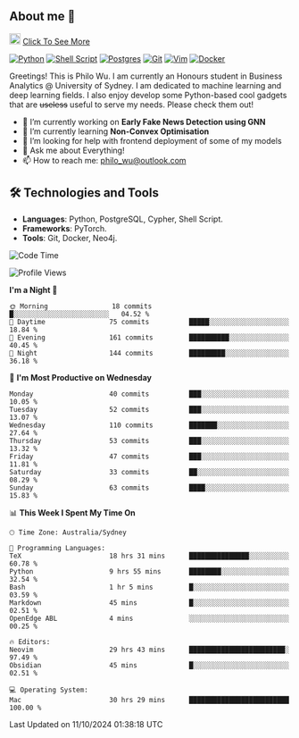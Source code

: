 ## About me 🤗

<a href="#"><img src="https://media.giphy.com/media/hvRJCLFzcasrR4ia7z/giphy.gif" width="20px" height="20px"></a> [Click To See More](https://codeboyphilo.github.io)

[![Python](https://img.shields.io/badge/python-3670A0?style=for-the-badge&logo=python&logoColor=ffdd54)](#)
[![Shell Script](https://img.shields.io/badge/shell_script-%23121011.svg?style=for-the-badge&logo=gnu-bash&logoColor=white)](#)
[![Postgres](https://img.shields.io/badge/postgres-%23316192.svg?style=for-the-badge&logo=postgresql&logoColor=white)](#)
[![Git](https://img.shields.io/badge/git-%23F05033.svg?style=for-the-badge&logo=git&logoColor=white)](#)
[![Vim](https://img.shields.io/badge/VIM-%2311AB00.svg?style=for-the-badge&logo=vim&logoColor=white)](#)
[![Docker](https://img.shields.io/badge/docker-%230db7ed.svg?style=for-the-badge&logo=docker&logoColor=white)](#)

Greetings! This is Philo Wu. I am currently an Honours student in Business Analytics \@ University of Sydney. I am dedicated to machine learning and deep learning fields. I also enjoy develop some Python-based cool gadgets that are ~~useless~~ useful to serve my needs. Please check them out!

- 🔭 I’m currently working on **Early Fake News Detection using GNN**
- 🌱 I’m currently learning **Non-Convex Optimisation**
- 🤔 I’m looking for help with frontend deployment of some of my models
- 💬 Ask me about Everything!
- 📫 How to reach me: philo_wu@outlook.com

## 🛠 Technologies and Tools
- **Languages**: Python, PostgreSQL, Cypher, Shell Script.
- **Frameworks**: PyTorch.
- **Tools**: Git, Docker, Neo4j.

<!--START_SECTION:waka-->
![Code Time](http://img.shields.io/badge/Code%20Time-526%20hrs%2023%20mins-blue)

![Profile Views](http://img.shields.io/badge/Profile%20Views-0-blue)

**I'm a Night 🦉** 

```text
🌞 Morning                18 commits          █░░░░░░░░░░░░░░░░░░░░░░░░   04.52 % 
🌆 Daytime                75 commits          █████░░░░░░░░░░░░░░░░░░░░   18.84 % 
🌃 Evening                161 commits         ██████████░░░░░░░░░░░░░░░   40.45 % 
🌙 Night                  144 commits         █████████░░░░░░░░░░░░░░░░   36.18 % 
```
📅 **I'm Most Productive on Wednesday** 

```text
Monday                   40 commits          ███░░░░░░░░░░░░░░░░░░░░░░   10.05 % 
Tuesday                  52 commits          ███░░░░░░░░░░░░░░░░░░░░░░   13.07 % 
Wednesday                110 commits         ███████░░░░░░░░░░░░░░░░░░   27.64 % 
Thursday                 53 commits          ███░░░░░░░░░░░░░░░░░░░░░░   13.32 % 
Friday                   47 commits          ███░░░░░░░░░░░░░░░░░░░░░░   11.81 % 
Saturday                 33 commits          ██░░░░░░░░░░░░░░░░░░░░░░░   08.29 % 
Sunday                   63 commits          ████░░░░░░░░░░░░░░░░░░░░░   15.83 % 
```


📊 **This Week I Spent My Time On** 

```text
🕑︎ Time Zone: Australia/Sydney

💬 Programming Languages: 
TeX                      18 hrs 31 mins      ███████████████░░░░░░░░░░   60.78 % 
Python                   9 hrs 55 mins       ████████░░░░░░░░░░░░░░░░░   32.54 % 
Bash                     1 hr 5 mins         █░░░░░░░░░░░░░░░░░░░░░░░░   03.59 % 
Markdown                 45 mins             █░░░░░░░░░░░░░░░░░░░░░░░░   02.51 % 
OpenEdge ABL             4 mins              ░░░░░░░░░░░░░░░░░░░░░░░░░   00.25 % 

🔥 Editors: 
Neovim                   29 hrs 43 mins      ████████████████████████░   97.49 % 
Obsidian                 45 mins             █░░░░░░░░░░░░░░░░░░░░░░░░   02.51 % 

💻 Operating System: 
Mac                      30 hrs 29 mins      █████████████████████████   100.00 % 
```


 Last Updated on 11/10/2024 01:38:18 UTC
<!--END_SECTION:waka-->
